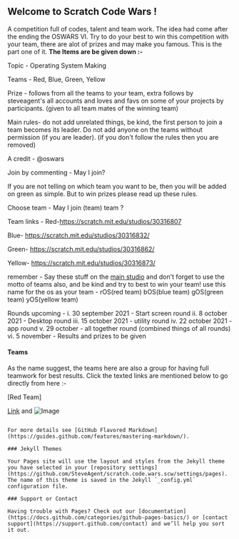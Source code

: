 ## Welcome to Scratch Code Wars !

A competition full of codes, talent and team work. The idea had come after the ending the OSWARS VI. Try to do your best to win this competition with your team, there are alot of prizes and may make you famous. This is the part one of it. **The Items are be given down :-**

Topic - Operating System Making

Teams - Red, Blue, Green, Yellow

Prize - follows from all the teams to your team, extra follows by steveagent's all accounts and loves and favs on some of your projects by participants. (given to all team mates of the winning team)

Main rules- do not add unrelated things, be kind, the first person to join a team becomes its leader.  Do not add anyone on the teams without permission (if you are leader).
(if you don't follow the rules then you are removed)

A credit - @oswars

Join by commenting - May I join?

If you are not telling on which team you want to be, then you will be added on green as simple. But to win prizes please read up these rules.

Choose team - May I join (team) team ?

Team links - 
Red-https://scratch.mit.edu/studios/30316807

Blue- https://scratch.mit.edu/studios/30316832/

Green-
https://scratch.mit.edu/studios/30316862/

Yellow-
https://scratch.mit.edu/studios/30316873/

remember - Say these stuff on the [main studio](https://scratch.mit.edu/studios/30316640) and don't forget to use the motto of teams also, and be kind and try to best to win your team! use this name for the os as your team - rOS(red team)
bOS(blue team)
gOS(green team)
yOS(yellow team)

Rounds upcoming -
     i. 30 september 2021 - Start screen round
     ii. 8 october 2021 - Desktop round
     iii. 15 october 2021 - utility round
     iv. 22 october 2021 - app round
     v. 29 october - all together round (combined things of all rounds)
     vi. 5 november - Results and prizes to be given
     

#### Teams

As the name suggest, the teams here are also a group for having full teamwork for best results. Click the texted links are mentioned below to go directly from here :-

[Red Team]

[Link](url) and ![Image](src)
```

For more details see [GitHub Flavored Markdown](https://guides.github.com/features/mastering-markdown/).

### Jekyll Themes

Your Pages site will use the layout and styles from the Jekyll theme you have selected in your [repository settings](https://github.com/SteveAgent/scratch.code.wars.scw/settings/pages). The name of this theme is saved in the Jekyll `_config.yml` configuration file.

### Support or Contact

Having trouble with Pages? Check out our [documentation](https://docs.github.com/categories/github-pages-basics/) or [contact support](https://support.github.com/contact) and we’ll help you sort it out.
